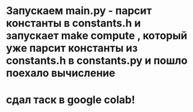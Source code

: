 # Запускаем main.py - парсит константы в constants.h и запускает make compute , который уже парсит константы из constants.h в constants.py и пошло поехало вычисление

# сдал таск в google colab!
